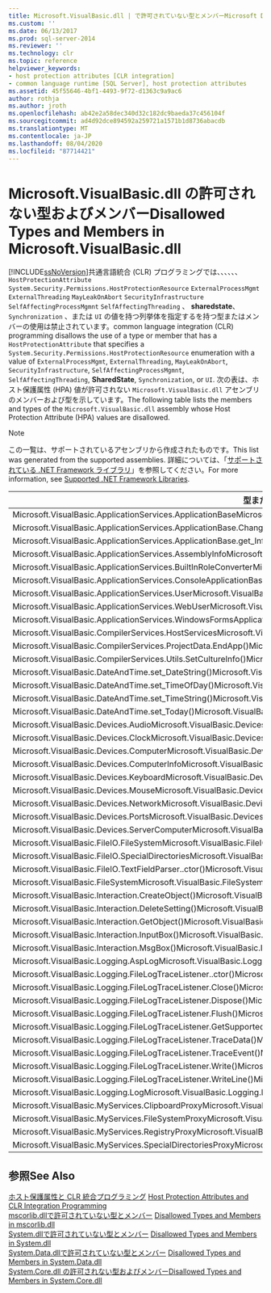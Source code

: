 ```yaml
---
title: Microsoft.VisualBasic.dll | で許可されていない型とメンバーMicrosoft Docs
ms.custom: ''
ms.date: 06/13/2017
ms.prod: sql-server-2014
ms.reviewer: ''
ms.technology: clr
ms.topic: reference
helpviewer_keywords:
- host protection attributes [CLR integration]
- common language runtime [SQL Server], host protection attributes
ms.assetid: 45f55646-4bf1-4493-9f72-d1363c9a9ac6
author: rothja
ms.author: jroth
ms.openlocfilehash: ab42e2a58dec340d32c182dc9baeda37c456104f
ms.sourcegitcommit: ad4d92dce894592a259721a1571b1d8736abacdb
ms.translationtype: MT
ms.contentlocale: ja-JP
ms.lasthandoff: 08/04/2020
ms.locfileid: "87714421"
---
```

# <a name="disallowed-types-and-members-in-microsoftvisualbasicdll"></a><span data-ttu-id="0188b-102">Microsoft.VisualBasic.dll の許可されない型およびメンバー</span><span class="sxs-lookup"><span data-stu-id="0188b-102">Disallowed Types and Members in Microsoft.VisualBasic.dll</span></span>
  [!INCLUDE[ssNoVersion](../../includes/ssnoversion-md.md)]<span data-ttu-id="0188b-103">共通言語統合 (CLR) プログラミングでは、、、、、、 `HostProtectionAttribute` `System.Security.Permissions.HostProtectionResource` `ExternalProcessMgmt` `ExternalThreading` `MayLeakOnAbort` `SecurityInfrastructure` `SelfAffectingProcessMgmnt` `SelfAffectingThreading` 、 **sharedstate**、 `Synchronization` 、または `UI` の値を持つ列挙体を指定するを持つ型またはメンバーの使用は禁止されています。</span><span class="sxs-lookup"><span data-stu-id="0188b-103">common language integration (CLR) programming disallows the use of a type or member that has a `HostProtectionAttribute` that specifies a `System.Security.Permissions.HostProtectionResource` enumeration with a value of `ExternalProcessMgmt`, `ExternalThreading`, `MayLeakOnAbort`, `SecurityInfrastructure`, `SelfAffectingProcessMgmnt`, `SelfAffectingThreading`, **SharedState**, `Synchronization`, or `UI`.</span></span> <span data-ttu-id="0188b-104">次の表は、ホスト保護属性 (HPA) 値が許可されない `Microsoft.VisualBasic.dll` アセンブリのメンバーおよび型を示しています。</span><span class="sxs-lookup"><span data-stu-id="0188b-104">The following table lists the members and types of the `Microsoft.VisualBasic.dll` assembly whose Host Protection Attribute (HPA) values are disallowed.</span></span>  
  
> [!NOTE]  
>  <span data-ttu-id="0188b-105">この一覧は、サポートされているアセンブリから作成されたものです。</span><span class="sxs-lookup"><span data-stu-id="0188b-105">This list was generated from the supported assemblies.</span></span> <span data-ttu-id="0188b-106">詳細については、「[サポートされている .NET Framework ライブラリ](../clr-integration/database-objects/supported-net-framework-libraries.md)」を参照してください。</span><span class="sxs-lookup"><span data-stu-id="0188b-106">For more information, see [Supported .NET Framework Libraries](../clr-integration/database-objects/supported-net-framework-libraries.md).</span></span>  
  
|<span data-ttu-id="0188b-107">**型またはメンバー**</span><span class="sxs-lookup"><span data-stu-id="0188b-107">**Type or Member**</span></span>|<span data-ttu-id="0188b-108">**HPA 値**</span><span class="sxs-lookup"><span data-stu-id="0188b-108">**HPA Value(s)**</span></span>|  
|------------------------|------------------------|  
|<span data-ttu-id="0188b-109">Microsoft.VisualBasic.ApplicationServices.ApplicationBase</span><span class="sxs-lookup"><span data-stu-id="0188b-109">Microsoft.VisualBasic.ApplicationServices.ApplicationBase</span></span>|<span data-ttu-id="0188b-110">ExternalProcessMgmt</span><span class="sxs-lookup"><span data-stu-id="0188b-110">ExternalProcessMgmt</span></span>|  
|<span data-ttu-id="0188b-111">Microsoft.VisualBasic.ApplicationServices.ApplicationBase.ChangeCulture()</span><span class="sxs-lookup"><span data-stu-id="0188b-111">Microsoft.VisualBasic.ApplicationServices.ApplicationBase.ChangeCulture()</span></span>|<span data-ttu-id="0188b-112">ExternalProcessMgmt</span><span class="sxs-lookup"><span data-stu-id="0188b-112">ExternalProcessMgmt</span></span>|  
|<span data-ttu-id="0188b-113">Microsoft.VisualBasic.ApplicationServices.ApplicationBase.get_Info()</span><span class="sxs-lookup"><span data-stu-id="0188b-113">Microsoft.VisualBasic.ApplicationServices.ApplicationBase.get_Info()</span></span>|<span data-ttu-id="0188b-114">ExternalProcessMgmt</span><span class="sxs-lookup"><span data-stu-id="0188b-114">ExternalProcessMgmt</span></span>|  
|<span data-ttu-id="0188b-115">Microsoft.VisualBasic.ApplicationServices.AssemblyInfo</span><span class="sxs-lookup"><span data-stu-id="0188b-115">Microsoft.VisualBasic.ApplicationServices.AssemblyInfo</span></span>|<span data-ttu-id="0188b-116">ExternalProcessMgmt</span><span class="sxs-lookup"><span data-stu-id="0188b-116">ExternalProcessMgmt</span></span>|  
|<span data-ttu-id="0188b-117">Microsoft.VisualBasic.ApplicationServices.BuiltInRoleConverter</span><span class="sxs-lookup"><span data-stu-id="0188b-117">Microsoft.VisualBasic.ApplicationServices.BuiltInRoleConverter</span></span>|<span data-ttu-id="0188b-118">SharedState</span><span class="sxs-lookup"><span data-stu-id="0188b-118">SharedState</span></span>|  
|<span data-ttu-id="0188b-119">Microsoft.VisualBasic.ApplicationServices.ConsoleApplicationBase</span><span class="sxs-lookup"><span data-stu-id="0188b-119">Microsoft.VisualBasic.ApplicationServices.ConsoleApplicationBase</span></span>|<span data-ttu-id="0188b-120">ExternalProcessMgmt</span><span class="sxs-lookup"><span data-stu-id="0188b-120">ExternalProcessMgmt</span></span>|  
|<span data-ttu-id="0188b-121">Microsoft.VisualBasic.ApplicationServices.User</span><span class="sxs-lookup"><span data-stu-id="0188b-121">Microsoft.VisualBasic.ApplicationServices.User</span></span>|<span data-ttu-id="0188b-122">ExternalProcessMgmt</span><span class="sxs-lookup"><span data-stu-id="0188b-122">ExternalProcessMgmt</span></span>|  
|<span data-ttu-id="0188b-123">Microsoft.VisualBasic.ApplicationServices.WebUser</span><span class="sxs-lookup"><span data-stu-id="0188b-123">Microsoft.VisualBasic.ApplicationServices.WebUser</span></span>|<span data-ttu-id="0188b-124">ExternalProcessMgmt</span><span class="sxs-lookup"><span data-stu-id="0188b-124">ExternalProcessMgmt</span></span>|  
|<span data-ttu-id="0188b-125">Microsoft.VisualBasic.ApplicationServices.WindowsFormsApplicationBase</span><span class="sxs-lookup"><span data-stu-id="0188b-125">Microsoft.VisualBasic.ApplicationServices.WindowsFormsApplicationBase</span></span>|<span data-ttu-id="0188b-126">ExternalProcessMgmt</span><span class="sxs-lookup"><span data-stu-id="0188b-126">ExternalProcessMgmt</span></span>|  
|<span data-ttu-id="0188b-127">Microsoft.VisualBasic.CompilerServices.HostServices</span><span class="sxs-lookup"><span data-stu-id="0188b-127">Microsoft.VisualBasic.CompilerServices.HostServices</span></span>|<span data-ttu-id="0188b-128">SharedState</span><span class="sxs-lookup"><span data-stu-id="0188b-128">SharedState</span></span>|  
|<span data-ttu-id="0188b-129">Microsoft.VisualBasic.CompilerServices.ProjectData.EndApp()</span><span class="sxs-lookup"><span data-stu-id="0188b-129">Microsoft.VisualBasic.CompilerServices.ProjectData.EndApp()</span></span>|<span data-ttu-id="0188b-130">SelfAffectingProcessMgmt</span><span class="sxs-lookup"><span data-stu-id="0188b-130">SelfAffectingProcessMgmt</span></span>|  
|<span data-ttu-id="0188b-131">Microsoft.VisualBasic.CompilerServices.Utils.SetCultureInfo()</span><span class="sxs-lookup"><span data-stu-id="0188b-131">Microsoft.VisualBasic.CompilerServices.Utils.SetCultureInfo()</span></span>|<span data-ttu-id="0188b-132">SelfAffectingThreading</span><span class="sxs-lookup"><span data-stu-id="0188b-132">SelfAffectingThreading</span></span>|  
|<span data-ttu-id="0188b-133">Microsoft.VisualBasic.DateAndTime.set_DateString()</span><span class="sxs-lookup"><span data-stu-id="0188b-133">Microsoft.VisualBasic.DateAndTime.set_DateString()</span></span>|<span data-ttu-id="0188b-134">ExternalProcessMgmt</span><span class="sxs-lookup"><span data-stu-id="0188b-134">ExternalProcessMgmt</span></span>|  
|<span data-ttu-id="0188b-135">Microsoft.VisualBasic.DateAndTime.set_TimeOfDay()</span><span class="sxs-lookup"><span data-stu-id="0188b-135">Microsoft.VisualBasic.DateAndTime.set_TimeOfDay()</span></span>|<span data-ttu-id="0188b-136">ExternalProcessMgmt</span><span class="sxs-lookup"><span data-stu-id="0188b-136">ExternalProcessMgmt</span></span>|  
|<span data-ttu-id="0188b-137">Microsoft.VisualBasic.DateAndTime.set_TimeString()</span><span class="sxs-lookup"><span data-stu-id="0188b-137">Microsoft.VisualBasic.DateAndTime.set_TimeString()</span></span>|<span data-ttu-id="0188b-138">ExternalProcessMgmt</span><span class="sxs-lookup"><span data-stu-id="0188b-138">ExternalProcessMgmt</span></span>|  
|<span data-ttu-id="0188b-139">Microsoft.VisualBasic.DateAndTime.set_Today()</span><span class="sxs-lookup"><span data-stu-id="0188b-139">Microsoft.VisualBasic.DateAndTime.set_Today()</span></span>|<span data-ttu-id="0188b-140">ExternalProcessMgmt</span><span class="sxs-lookup"><span data-stu-id="0188b-140">ExternalProcessMgmt</span></span>|  
|<span data-ttu-id="0188b-141">Microsoft.VisualBasic.Devices.Audio</span><span class="sxs-lookup"><span data-stu-id="0188b-141">Microsoft.VisualBasic.Devices.Audio</span></span>|<span data-ttu-id="0188b-142">ExternalProcessMgmt</span><span class="sxs-lookup"><span data-stu-id="0188b-142">ExternalProcessMgmt</span></span>|  
|<span data-ttu-id="0188b-143">Microsoft.VisualBasic.Devices.Clock</span><span class="sxs-lookup"><span data-stu-id="0188b-143">Microsoft.VisualBasic.Devices.Clock</span></span>|<span data-ttu-id="0188b-144">ExternalProcessMgmt</span><span class="sxs-lookup"><span data-stu-id="0188b-144">ExternalProcessMgmt</span></span>|  
|<span data-ttu-id="0188b-145">Microsoft.VisualBasic.Devices.Computer</span><span class="sxs-lookup"><span data-stu-id="0188b-145">Microsoft.VisualBasic.Devices.Computer</span></span>|<span data-ttu-id="0188b-146">ExternalProcessMgmt</span><span class="sxs-lookup"><span data-stu-id="0188b-146">ExternalProcessMgmt</span></span>|  
|<span data-ttu-id="0188b-147">Microsoft.VisualBasic.Devices.ComputerInfo</span><span class="sxs-lookup"><span data-stu-id="0188b-147">Microsoft.VisualBasic.Devices.ComputerInfo</span></span>|<span data-ttu-id="0188b-148">ExternalProcessMgmt</span><span class="sxs-lookup"><span data-stu-id="0188b-148">ExternalProcessMgmt</span></span>|  
|<span data-ttu-id="0188b-149">Microsoft.VisualBasic.Devices.Keyboard</span><span class="sxs-lookup"><span data-stu-id="0188b-149">Microsoft.VisualBasic.Devices.Keyboard</span></span>|<span data-ttu-id="0188b-150">ExternalProcessMgmt</span><span class="sxs-lookup"><span data-stu-id="0188b-150">ExternalProcessMgmt</span></span>|  
|<span data-ttu-id="0188b-151">Microsoft.VisualBasic.Devices.Mouse</span><span class="sxs-lookup"><span data-stu-id="0188b-151">Microsoft.VisualBasic.Devices.Mouse</span></span>|<span data-ttu-id="0188b-152">ExternalProcessMgmt</span><span class="sxs-lookup"><span data-stu-id="0188b-152">ExternalProcessMgmt</span></span>|  
|<span data-ttu-id="0188b-153">Microsoft.VisualBasic.Devices.Network</span><span class="sxs-lookup"><span data-stu-id="0188b-153">Microsoft.VisualBasic.Devices.Network</span></span>|<span data-ttu-id="0188b-154">ExternalProcessMgmt</span><span class="sxs-lookup"><span data-stu-id="0188b-154">ExternalProcessMgmt</span></span>|  
|<span data-ttu-id="0188b-155">Microsoft.VisualBasic.Devices.Ports</span><span class="sxs-lookup"><span data-stu-id="0188b-155">Microsoft.VisualBasic.Devices.Ports</span></span>|<span data-ttu-id="0188b-156">ExternalProcessMgmt</span><span class="sxs-lookup"><span data-stu-id="0188b-156">ExternalProcessMgmt</span></span>|  
|<span data-ttu-id="0188b-157">Microsoft.VisualBasic.Devices.ServerComputer</span><span class="sxs-lookup"><span data-stu-id="0188b-157">Microsoft.VisualBasic.Devices.ServerComputer</span></span>|<span data-ttu-id="0188b-158">ExternalProcessMgmt</span><span class="sxs-lookup"><span data-stu-id="0188b-158">ExternalProcessMgmt</span></span>|  
|<span data-ttu-id="0188b-159">Microsoft.VisualBasic.FileIO.FileSystem</span><span class="sxs-lookup"><span data-stu-id="0188b-159">Microsoft.VisualBasic.FileIO.FileSystem</span></span>|<span data-ttu-id="0188b-160">ExternalProcessMgmt</span><span class="sxs-lookup"><span data-stu-id="0188b-160">ExternalProcessMgmt</span></span>|  
|<span data-ttu-id="0188b-161">Microsoft.VisualBasic.FileIO.SpecialDirectories</span><span class="sxs-lookup"><span data-stu-id="0188b-161">Microsoft.VisualBasic.FileIO.SpecialDirectories</span></span>|<span data-ttu-id="0188b-162">ExternalProcessMgmt</span><span class="sxs-lookup"><span data-stu-id="0188b-162">ExternalProcessMgmt</span></span>|  
|<span data-ttu-id="0188b-163">Microsoft.VisualBasic.FileIO.TextFieldParser..ctor()</span><span class="sxs-lookup"><span data-stu-id="0188b-163">Microsoft.VisualBasic.FileIO.TextFieldParser..ctor()</span></span>|<span data-ttu-id="0188b-164">ExternalProcessMgmt</span><span class="sxs-lookup"><span data-stu-id="0188b-164">ExternalProcessMgmt</span></span>|  
|<span data-ttu-id="0188b-165">Microsoft.VisualBasic.FileSystem</span><span class="sxs-lookup"><span data-stu-id="0188b-165">Microsoft.VisualBasic.FileSystem</span></span>|<span data-ttu-id="0188b-166">ExternalProcessMgmt</span><span class="sxs-lookup"><span data-stu-id="0188b-166">ExternalProcessMgmt</span></span>|  
|<span data-ttu-id="0188b-167">Microsoft.VisualBasic.Interaction.CreateObject()</span><span class="sxs-lookup"><span data-stu-id="0188b-167">Microsoft.VisualBasic.Interaction.CreateObject()</span></span>|<span data-ttu-id="0188b-168">ExternalProcessMgmt</span><span class="sxs-lookup"><span data-stu-id="0188b-168">ExternalProcessMgmt</span></span>|  
|<span data-ttu-id="0188b-169">Microsoft.VisualBasic.Interaction.DeleteSetting()</span><span class="sxs-lookup"><span data-stu-id="0188b-169">Microsoft.VisualBasic.Interaction.DeleteSetting()</span></span>|<span data-ttu-id="0188b-170">ExternalProcessMgmt</span><span class="sxs-lookup"><span data-stu-id="0188b-170">ExternalProcessMgmt</span></span>|  
|<span data-ttu-id="0188b-171">Microsoft.VisualBasic.Interaction.GetObject()</span><span class="sxs-lookup"><span data-stu-id="0188b-171">Microsoft.VisualBasic.Interaction.GetObject()</span></span>|<span data-ttu-id="0188b-172">ExternalProcessMgmt</span><span class="sxs-lookup"><span data-stu-id="0188b-172">ExternalProcessMgmt</span></span>|  
|<span data-ttu-id="0188b-173">Microsoft.VisualBasic.Interaction.InputBox()</span><span class="sxs-lookup"><span data-stu-id="0188b-173">Microsoft.VisualBasic.Interaction.InputBox()</span></span>|<span data-ttu-id="0188b-174">UI</span><span class="sxs-lookup"><span data-stu-id="0188b-174">UI</span></span>|  
|<span data-ttu-id="0188b-175">Microsoft.VisualBasic.Interaction.MsgBox()</span><span class="sxs-lookup"><span data-stu-id="0188b-175">Microsoft.VisualBasic.Interaction.MsgBox()</span></span>|<span data-ttu-id="0188b-176">UI</span><span class="sxs-lookup"><span data-stu-id="0188b-176">UI</span></span>|  
|<span data-ttu-id="0188b-177">Microsoft.VisualBasic.Logging.AspLog</span><span class="sxs-lookup"><span data-stu-id="0188b-177">Microsoft.VisualBasic.Logging.AspLog</span></span>|<span data-ttu-id="0188b-178">ExternalProcessMgmt</span><span class="sxs-lookup"><span data-stu-id="0188b-178">ExternalProcessMgmt</span></span>|  
|<span data-ttu-id="0188b-179">Microsoft.VisualBasic.Logging.FileLogTraceListener..ctor()</span><span class="sxs-lookup"><span data-stu-id="0188b-179">Microsoft.VisualBasic.Logging.FileLogTraceListener..ctor()</span></span>|<span data-ttu-id="0188b-180">ExternalProcessMgmt</span><span class="sxs-lookup"><span data-stu-id="0188b-180">ExternalProcessMgmt</span></span>|  
|<span data-ttu-id="0188b-181">Microsoft.VisualBasic.Logging.FileLogTraceListener.Close()</span><span class="sxs-lookup"><span data-stu-id="0188b-181">Microsoft.VisualBasic.Logging.FileLogTraceListener.Close()</span></span>|<span data-ttu-id="0188b-182">Synchronization</span><span class="sxs-lookup"><span data-stu-id="0188b-182">Synchronization</span></span>|  
|<span data-ttu-id="0188b-183">Microsoft.VisualBasic.Logging.FileLogTraceListener.Dispose()</span><span class="sxs-lookup"><span data-stu-id="0188b-183">Microsoft.VisualBasic.Logging.FileLogTraceListener.Dispose()</span></span>|<span data-ttu-id="0188b-184">Synchronization</span><span class="sxs-lookup"><span data-stu-id="0188b-184">Synchronization</span></span>|  
|<span data-ttu-id="0188b-185">Microsoft.VisualBasic.Logging.FileLogTraceListener.Flush()</span><span class="sxs-lookup"><span data-stu-id="0188b-185">Microsoft.VisualBasic.Logging.FileLogTraceListener.Flush()</span></span>|<span data-ttu-id="0188b-186">Synchronization</span><span class="sxs-lookup"><span data-stu-id="0188b-186">Synchronization</span></span>|  
|<span data-ttu-id="0188b-187">Microsoft.VisualBasic.Logging.FileLogTraceListener.GetSupportedAttributes()</span><span class="sxs-lookup"><span data-stu-id="0188b-187">Microsoft.VisualBasic.Logging.FileLogTraceListener.GetSupportedAttributes()</span></span>|<span data-ttu-id="0188b-188">Synchronization</span><span class="sxs-lookup"><span data-stu-id="0188b-188">Synchronization</span></span>|  
|<span data-ttu-id="0188b-189">Microsoft.VisualBasic.Logging.FileLogTraceListener.TraceData()</span><span class="sxs-lookup"><span data-stu-id="0188b-189">Microsoft.VisualBasic.Logging.FileLogTraceListener.TraceData()</span></span>|<span data-ttu-id="0188b-190">Synchronization</span><span class="sxs-lookup"><span data-stu-id="0188b-190">Synchronization</span></span>|  
|<span data-ttu-id="0188b-191">Microsoft.VisualBasic.Logging.FileLogTraceListener.TraceEvent()</span><span class="sxs-lookup"><span data-stu-id="0188b-191">Microsoft.VisualBasic.Logging.FileLogTraceListener.TraceEvent()</span></span>|<span data-ttu-id="0188b-192">Synchronization</span><span class="sxs-lookup"><span data-stu-id="0188b-192">Synchronization</span></span>|  
|<span data-ttu-id="0188b-193">Microsoft.VisualBasic.Logging.FileLogTraceListener.Write()</span><span class="sxs-lookup"><span data-stu-id="0188b-193">Microsoft.VisualBasic.Logging.FileLogTraceListener.Write()</span></span>|<span data-ttu-id="0188b-194">Synchronization</span><span class="sxs-lookup"><span data-stu-id="0188b-194">Synchronization</span></span>|  
|<span data-ttu-id="0188b-195">Microsoft.VisualBasic.Logging.FileLogTraceListener.WriteLine()</span><span class="sxs-lookup"><span data-stu-id="0188b-195">Microsoft.VisualBasic.Logging.FileLogTraceListener.WriteLine()</span></span>|<span data-ttu-id="0188b-196">Synchronization</span><span class="sxs-lookup"><span data-stu-id="0188b-196">Synchronization</span></span>|  
|<span data-ttu-id="0188b-197">Microsoft.VisualBasic.Logging.Log</span><span class="sxs-lookup"><span data-stu-id="0188b-197">Microsoft.VisualBasic.Logging.Log</span></span>|<span data-ttu-id="0188b-198">ExternalProcessMgmt</span><span class="sxs-lookup"><span data-stu-id="0188b-198">ExternalProcessMgmt</span></span>|  
|<span data-ttu-id="0188b-199">Microsoft.VisualBasic.MyServices.ClipboardProxy</span><span class="sxs-lookup"><span data-stu-id="0188b-199">Microsoft.VisualBasic.MyServices.ClipboardProxy</span></span>|<span data-ttu-id="0188b-200">ExternalProcessMgmt</span><span class="sxs-lookup"><span data-stu-id="0188b-200">ExternalProcessMgmt</span></span>|  
|<span data-ttu-id="0188b-201">Microsoft.VisualBasic.MyServices.FileSystemProxy</span><span class="sxs-lookup"><span data-stu-id="0188b-201">Microsoft.VisualBasic.MyServices.FileSystemProxy</span></span>|<span data-ttu-id="0188b-202">ExternalProcessMgmt</span><span class="sxs-lookup"><span data-stu-id="0188b-202">ExternalProcessMgmt</span></span>|  
|<span data-ttu-id="0188b-203">Microsoft.VisualBasic.MyServices.RegistryProxy</span><span class="sxs-lookup"><span data-stu-id="0188b-203">Microsoft.VisualBasic.MyServices.RegistryProxy</span></span>|<span data-ttu-id="0188b-204">ExternalProcessMgmt</span><span class="sxs-lookup"><span data-stu-id="0188b-204">ExternalProcessMgmt</span></span>|  
|<span data-ttu-id="0188b-205">Microsoft.VisualBasic.MyServices.SpecialDirectoriesProxy</span><span class="sxs-lookup"><span data-stu-id="0188b-205">Microsoft.VisualBasic.MyServices.SpecialDirectoriesProxy</span></span>|<span data-ttu-id="0188b-206">ExternalProcessMgmt</span><span class="sxs-lookup"><span data-stu-id="0188b-206">ExternalProcessMgmt</span></span>|  
  
## <a name="see-also"></a><span data-ttu-id="0188b-207">参照</span><span class="sxs-lookup"><span data-stu-id="0188b-207">See Also</span></span>  
 <span data-ttu-id="0188b-208">[ホスト保護属性と CLR 統合プログラミング](host-protection-attributes-and-clr-integration-programming.md) </span><span class="sxs-lookup"><span data-stu-id="0188b-208">[Host Protection Attributes and CLR Integration Programming](host-protection-attributes-and-clr-integration-programming.md) </span></span>  
 <span data-ttu-id="0188b-209">[mscorlib.dllで許可されていない型とメンバー](disallowed-types-and-members-in-mscorlib-dll.md) </span><span class="sxs-lookup"><span data-stu-id="0188b-209">[Disallowed Types and Members in mscorlib.dll](disallowed-types-and-members-in-mscorlib-dll.md) </span></span>  
 <span data-ttu-id="0188b-210">[System.dllで許可されていない型とメンバー](disallowed-types-and-members-in-system-dll.md) </span><span class="sxs-lookup"><span data-stu-id="0188b-210">[Disallowed Types and Members in System.dll](disallowed-types-and-members-in-system-dll.md) </span></span>  
 <span data-ttu-id="0188b-211">[System.Data.dllで許可されていない型とメンバー](disallowed-types-and-members-in-system-data-dll.md) </span><span class="sxs-lookup"><span data-stu-id="0188b-211">[Disallowed Types and Members in System.Data.dll](disallowed-types-and-members-in-system-data-dll.md) </span></span>  
 [<span data-ttu-id="0188b-212">System.Core.dll の許可されない型およびメンバー</span><span class="sxs-lookup"><span data-stu-id="0188b-212">Disallowed Types and Members in System.Core.dll</span></span>](disallowed-types-and-members-in-system-core-dll.md)  
  
  
